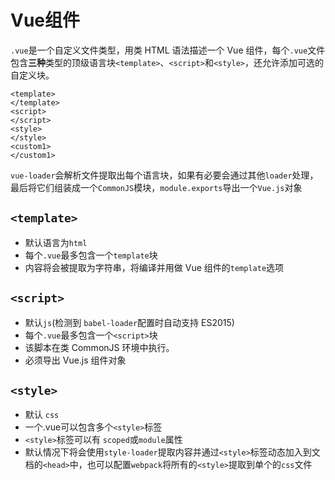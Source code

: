 # Vue组件

`.vue`是一个自定义文件类型，用类 HTML 语法描述一个 Vue 组件，每个`.vue`文件包含**三种**类型的顶级语言块`<template>`、`<script>`和`<style>`，还允许添加可选的自定义块。

```vue
<template>
</template>
<script>
</script>
<style>
</style>
<custom1>
</custom1>
```

`vue-loader`会解析文件提取出每个语言块，如果有必要会通过其他`loader`处理，最后将它们组装成一个`CommonJS`模块，`module.exports`导出一个`Vue.js`对象

## `<template>`
- 默认语言为`html`
- 每个`.vue`最多包含一个`template`块
- 内容将会被提取为字符串，将编译并用做 Vue 组件的`template`选项
## `<script>`
- 默认`js`(检测到 `babel-loader`配置时自动支持 ES2015)
- 每个`.vue`最多包含一个`<script>`块
- 该脚本在类 CommonJS 环境中执行。
- 必须导出 Vue.js 组件对象
## `<style>`
- 默认 `css`
- 一个.vue可以包含多个`<style>`标签
- `<style>`标签可以有 `scoped`或`module`属性
- 默认情况下将会使用`style-loader`提取内容并通过`<style>`标签动态加入到文档的`<head>`中，也可以配置`webpack`将所有的`<style>`提取到单个的`css`文件
